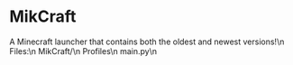 # MikCraft
A Minecraft launcher that contains both the oldest and newest versions!\n
Files:\n
MikCraft/\n
  Profiles\n
  main.py\n

